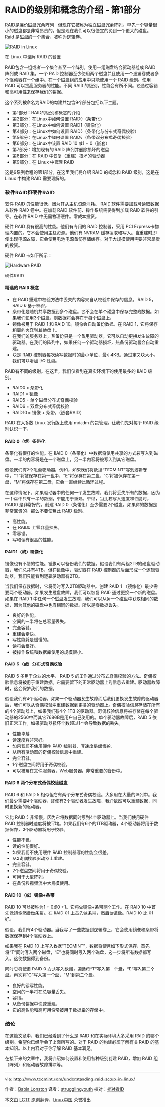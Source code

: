 
RAID的级别和概念的介绍 - 第1部分
================================================================================
RAID是廉价磁盘冗余阵列，但现在它被称为独立磁盘冗余阵列。早先一个容量很小的磁盘都是非常昂贵的，但是现在我们可以很便宜的买到一个更大的磁盘。Raid 是磁盘的一个集合，被称为逻辑卷。


![RAID in Linux](http://www.tecmint.com/wp-content/uploads/2014/10/RAID.jpg)

在 Linux 中理解 RAID 的设置

RAID包含一组或者一个集合甚至一个阵列。使用一组磁盘结合驱动器组成 RAID 阵列或 RAID 集。一个 RAID 控制器至少使用两个磁盘并且使用一个逻辑卷或者多个驱动器在一个组中。在一个磁盘组的应用中只能使用一个 RAID 级别。使用 RAID 可以提高服务器的性能。不同 RAID 的级别，性能会有所不同。它通过容错和高可用性来保存我们的数据。

这个系列被命名为RAID的构建共包含9个部分包括以下主题。

- 第1部分：RAID的级别和概念的介绍
- 第2部分：在Linux中如何设置 RAID0（条带化）
- 第3部分：在Linux中如何设置 RAID1（镜像化）
- 第4部分：在Linux中如何设置 RAID5（条带化与分布式奇偶校验）
- 第5部分：在Linux中如何设置 RAID6（条带双分布式奇偶校验）
- 第6部分：在Linux中设置 RAID 10 或1 + 0（嵌套）
- 第7部分：增加现有的 RAID 阵列并删除损坏的磁盘
- 第8部分：在 RAID 中恢复（重建）损坏的驱动器
- 第9部分：在 Linux 中管理 RAID

这是9系列教程的第1部分，在这里我们将介绍 RAID 的概念和 RAID 级别，这是在 Linux 中构建 RAID 需要理解的。


### 软件RAID和硬件RAID ###

软件 RAID 的性能很低，因为其从主机资源消耗。 RAID 软件需要加载可读取数据从软件 RAID 卷中。在加载 RAID 软件前，操作系统需要得到加载 RAID 软件的引导。在软件 RAID 中无需物理硬件。零成本投资。

硬件 RAID 具有很高的性能。他们有专用的 RAID 控制器，采用 PCI Express卡物理内置的。它不会使用主机资源。他们有 NVRAM 缓存读取和写入。当重建时即使出现电源故障，它会使用电池电源备份存储缓存。对于大规模使用需要非常昂贵的投资。

硬件 RAID 卡如下所示：

![Hardware RAID](http://www.tecmint.com/wp-content/uploads/2014/10/Hardware-RAID.jpg)

硬件RAID

#### 精选的 RAID 概念 ####

- 在 RAID 重建中校验方法中丢失的内容来自从校验中保存的信息。 RAID 5，RAID 6 基于校验。
- 条带化是随机共享数据到多个磁盘。它不会在单个磁盘中保存完整的数据。如果我们使用3个磁盘，则数据将会存在于每个磁盘上。
- 镜像被用于 RAID 1 和 RAID 10。镜像会自动备份数据。在 RAID 1，它将保存相同的内容到其他盘上。
- 在我们的服务器上，热备份只是一个备用驱动器，它可以自动更换发生故障的驱动器。在我们的阵列中，如果任何一个驱动器损坏，热备份驱动器会自动重建。
- 块是 RAID 控制器每次读写数据时的最小单位，最小4KB。通过定义块大小，我们可以增加 I/O 性能。

RAID有不同的级别。在这里，我们仅看到在真实环境下的使用最多的 RAID 级别。

- RAID0 = 条带化
- RAID1 = 镜像
- RAID5 = 单个磁盘分布式奇偶校验
- RAID6 = 双盘分布式奇偶校验
- RAID10 = 镜像 + 条带。（嵌套RAID）

RAID 在大多数 Linux 发行版上使用 mdadm 的包管理。让我们先对每个 RAID 级别认识一下。

####  RAID 0（或）条带化 ####

条带化有很好的性能。在 RAID 0（条带化）中数据将使用共享的方式被写入到磁盘。一半的内容将是在一个磁盘上，另一半内容将被写入到其它磁盘。

假设我们有2个磁盘驱动器，例如，如果我们将数据“TECMINT”写到逻辑卷中，“T”将被保存在第一盘中，“E”将保存在第二盘，'C'将被保存在第一盘，“M”将保存在第二盘，它会一直继续此循环过程。

在这种情况下，如果驱动器中的任何一个发生故障，我们将丢失所有的数据，因为一个盘中只有一半的数据，不能用于重建。不过，当比较写入速度和性能时，RAID0 是非常好的。创建 RAID 0（条带化）至少需要2个磁盘。如果你的数据是非常宝贵的，那么不要使用此 RAID 级别。

- 高性能。
- 在 RAID0 上零容量损失。
- 零容错。
- 写和读有很高的性能。

#### RAID1（或）镜像化 ####

镜像也有不错的性能。镜像可以备份我们的数据。假设我们有两组2TB的硬盘驱动器，我们总共有4TB，但在镜像中，驱动器在 RAID 控制器的后面形成一个逻辑驱动器，我们只能看到逻辑驱动器有2TB。

当我们保存数据时，它将同时写入2TB驱动器中。创建 RAID 1 （镜像化）最少需要两个驱动器。如果发生磁盘故障，我们可以恢复 RAID 通过更换一个新的磁盘。如果在 RAID 1 中任何一个磁盘发生故障，我们可以从另一个磁盘中获取相同的数据，因为其他的磁盘中也有相同的数据。所以是零数据丢失。

- 良好的性能。
- 空间的一半将在总容量丢失。
- 完全容错。
- 重建会更快。
- 写性能将是缓慢的。
- 读将会很好。
- 被操作系统和数据库使用的规模很小。

#### RAID 5（或）分布式奇偶校验 ####

RAID 5 多用于企业的水平。 RAID 5 的工作通过分布式奇偶校验的方法。奇偶校验信息将被用于重建数据。它需要留下的正常驱动器上的信息去重建。驱动器故障时，这会保护我们的数据。

假设我们有4个驱动器，如果一个驱动器发生故障而后我们更换发生故障的驱动器后，我们可以从奇偶校验中重建数据到更换的驱动器上。奇偶校验信息存储在所有的4个驱动器上，如果我们有4个 1TB 的驱动器。奇偶校验信息将被存储在每个驱动器的256G中而其它768GB是用户自己使用的。单个驱动器故障后，RAID 5 依旧正常工作，如果驱动器损坏个数超过1个会导致数据的丢失。

- 性能卓越
- 读速度将非常好。
- 如果我们不使用硬件 RAID 控制器，写速度是缓慢的。
- 从所有驱动器的奇偶校验信息中重建。
- 完全容错。
- 1个磁盘空间将用于奇偶校验。
- 可以被用在文件服务器，Web服务器，非常重要的备份中。

####  RAID 6 两个分布式奇偶校验磁盘 ####

RAID 6 和 RAID 5 相似但它有两个分布式奇偶校验。大多用在大量的阵列中。我们最少需要4个驱动器，即使有2个驱动器发生故障，我们依然可以重建数据，同时更换新的驱动器。

它比 RAID 5 非常慢，因为它将数据同时写到4个驱动器上。当我们使用硬件 RAID 控制器时速度将被平均。如果我们有6个的1TB驱动器，4个驱动器将用于数据保存，2个驱动器将用于校验。

- 性能不佳。
- 读的性能很好。
- 如果我们不使用硬件 RAID 控制器写的性能会很差。
- 从2奇偶校验驱动器上重建。
- 完全容错。
- 2个磁盘空间将用于奇偶校验。
- 可用于大型阵列。
- 在备份和视频流中大规模使用。

#### RAID 10（或）镜像+条带 ####

RAID 10 可以被称为1 + 0或0 +1。它将做镜像+条带两个工作。在 RAID 10 中首先做镜像然后做条带。在 RAID 01 上首先做条带，然后做镜像。RAID 10 比 01 好。

假设，我们有4个驱动器。当我写了一些数据到逻辑卷上，它会使用镜像和条带将数据保存到4个驱动器上。

如果我在 RAID 10 上写入数据“TECMINT”，数据将使用如下形式保存。首先将“T”同时写入两个磁盘，“E”也将同时写入两个磁盘，这一步将所有数据都写入。这使数据得到备份。

同时它将使用 RAID 0 方式写入数据，遵循将“T”写入第一个盘，“E”写入第二个盘。再次将“C”写入第一个盘，“M”到第二个盘。

- 良好的读写性能。
- 空间的一半将在总容量丢失。
- 容错。
- 从备份数据中快速重建。
- 它的高性能和高可用性常被用于数据库的存储中。

### 结论 ###

在这篇文章中，我们已经看到了什么是 RAID 和在实际环境大多采用 RAID 的哪个级别。希望你已经学会了上面所写的。对于 RAID 的构建必须了解有关 RAID 的基本知识。以上内容对于你了解 RAID 基本满足。

在接下来的文章中，我将介绍如何设置和使用各种级别创建 RAID，增加 RAID 组（阵列）和驱动器故障排除等。

--------------------------------------------------------------------------------

via: http://www.tecmint.com/understanding-raid-setup-in-linux/

作者：[Babin Lonston][a]
译者：[strugglingyouth](https://github.com/strugglingyouth)
校对：[校对者ID](https://github.com/校对者ID)

本文由 [LCTT](https://github.com/LCTT/TranslateProject) 原创翻译，[Linux中国](https://linux.cn/) 荣誉推出

[a]:http://www.tecmint.com/author/babinlonston/

